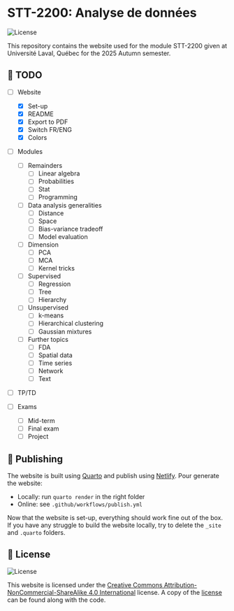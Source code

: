 # STT-2200: Analyse de données

![License](https://img.shields.io/badge/License-CC_BY--NC--SA_4.0-blue)


This repository contains the website used for the module STT-2200 given at Université Laval, Québec for the 2025 Autumn semester.

## 🚧 TODO

- [ ] Website 
    * [X] Set-up 
    * [X] README
    * [X] Export to PDF
    * [X] Switch FR/ENG
    * [X] Colors

- [ ] Modules 
  * [ ] Remainders
    - [ ] Linear algebra
    - [ ] Probabilities
    - [ ] Stat 
    - [ ] Programming
  * [ ] Data analysis generalities
    - [ ] Distance
    - [ ] Space 
    - [ ] Bias-variance tradeoff
    - [ ] Model evaluation
  * [ ] Dimension
    - [ ] PCA 
    - [ ] MCA
    - [ ] Kernel tricks
  * [ ] Supervised
    - [ ] Regression
    - [ ] Tree 
    - [ ] Hierarchy
  * [ ] Unsupervised
    - [ ] k-means
    - [ ] Hierarchical clustering
    - [ ] Gaussian mixtures
  * [ ] Further topics
    - [ ] FDA
    - [ ] Spatial data 
    - [ ] Time series 
    - [ ] Network
    - [ ] Text

- [ ] TP/TD 

- [ ] Exams
    * [ ] Mid-term
    * [ ] Final exam
    * [ ] Project

## 🚀 Publishing

The website is built using [Quarto](https://quarto.org/) and publish using [Netlify](https://www.netlify.com/). Pour generate the website: 
- Locally: run `quarto render` in the right folder
- Online: see `.github/workflows/publish.yml`

Now that the website is set-up, everything should work fine out of the box. If you have any struggle to build the website locally, try to delete the `_site` and `.quarto` folders.


## 📄 License

![License](https://licensebuttons.net/i/l/by-nc-sa/transparent/00/00/00/88x31.png)

This website is licensed under the [Creative Commons Attribution-NonCommercial-ShareAlike 4.0 International](https://creativecommons.org/licenses/by-nc-sa/4.0/) license. A copy of the [license](https://github.com/StevenGolovkine/UL-STT2200/blob/main/LICENSE) can be found along with the code.
